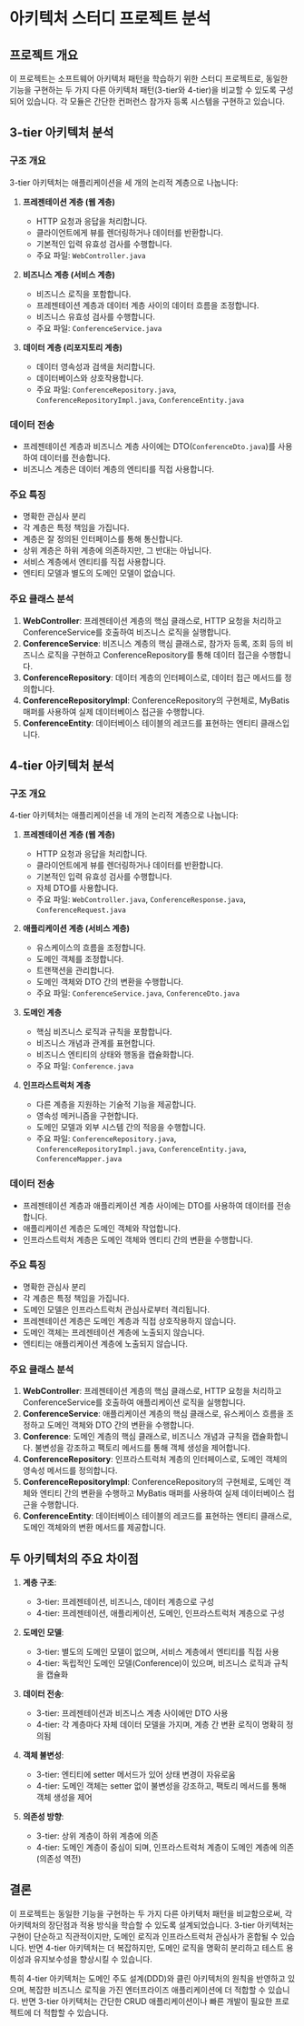 # 아키텍처 스터디 프로젝트 분석

## 프로젝트 개요
이 프로젝트는 소프트웨어 아키텍처 패턴을 학습하기 위한 스터디 프로젝트로, 동일한 기능을 구현하는 두 가지 다른 아키텍처 패턴(3-tier와 4-tier)을 비교할 수 있도록 구성되어 있습니다. 각 모듈은 간단한 컨퍼런스 참가자 등록 시스템을 구현하고 있습니다.

## 3-tier 아키텍처 분석

### 구조 개요
3-tier 아키텍처는 애플리케이션을 세 개의 논리적 계층으로 나눕니다:

1. **프레젠테이션 계층 (웹 계층)**
   - HTTP 요청과 응답을 처리합니다.
   - 클라이언트에게 뷰를 렌더링하거나 데이터를 반환합니다.
   - 기본적인 입력 유효성 검사를 수행합니다.
   - 주요 파일: `WebController.java`

2. **비즈니스 계층 (서비스 계층)**
   - 비즈니스 로직을 포함합니다.
   - 프레젠테이션 계층과 데이터 계층 사이의 데이터 흐름을 조정합니다.
   - 비즈니스 유효성 검사를 수행합니다.
   - 주요 파일: `ConferenceService.java`

3. **데이터 계층 (리포지토리 계층)**
   - 데이터 영속성과 검색을 처리합니다.
   - 데이터베이스와 상호작용합니다.
   - 주요 파일: `ConferenceRepository.java`, `ConferenceRepositoryImpl.java`, `ConferenceEntity.java`

### 데이터 전송
- 프레젠테이션 계층과 비즈니스 계층 사이에는 DTO(`ConferenceDto.java`)를 사용하여 데이터를 전송합니다.
- 비즈니스 계층은 데이터 계층의 엔티티를 직접 사용합니다.

### 주요 특징
- 명확한 관심사 분리
- 각 계층은 특정 책임을 가집니다.
- 계층은 잘 정의된 인터페이스를 통해 통신합니다.
- 상위 계층은 하위 계층에 의존하지만, 그 반대는 아닙니다.
- 서비스 계층에서 엔티티를 직접 사용합니다.
- 엔티티 모델과 별도의 도메인 모델이 없습니다.

### 주요 클래스 분석
1. **WebController**: 프레젠테이션 계층의 핵심 클래스로, HTTP 요청을 처리하고 ConferenceService를 호출하여 비즈니스 로직을 실행합니다.
2. **ConferenceService**: 비즈니스 계층의 핵심 클래스로, 참가자 등록, 조회 등의 비즈니스 로직을 구현하고 ConferenceRepository를 통해 데이터 접근을 수행합니다.
3. **ConferenceRepository**: 데이터 계층의 인터페이스로, 데이터 접근 메서드를 정의합니다.
4. **ConferenceRepositoryImpl**: ConferenceRepository의 구현체로, MyBatis 매퍼를 사용하여 실제 데이터베이스 접근을 수행합니다.
5. **ConferenceEntity**: 데이터베이스 테이블의 레코드를 표현하는 엔티티 클래스입니다.

## 4-tier 아키텍처 분석

### 구조 개요
4-tier 아키텍처는 애플리케이션을 네 개의 논리적 계층으로 나눕니다:

1. **프레젠테이션 계층 (웹 계층)**
   - HTTP 요청과 응답을 처리합니다.
   - 클라이언트에게 뷰를 렌더링하거나 데이터를 반환합니다.
   - 기본적인 입력 유효성 검사를 수행합니다.
   - 자체 DTO를 사용합니다.
   - 주요 파일: `WebController.java`, `ConferenceResponse.java`, `ConferenceRequest.java`

2. **애플리케이션 계층 (서비스 계층)**
   - 유스케이스의 흐름을 조정합니다.
   - 도메인 객체를 조정합니다.
   - 트랜잭션을 관리합니다.
   - 도메인 객체와 DTO 간의 변환을 수행합니다.
   - 주요 파일: `ConferenceService.java`, `ConferenceDto.java`

3. **도메인 계층**
   - 핵심 비즈니스 로직과 규칙을 포함합니다.
   - 비즈니스 개념과 관계를 표현합니다.
   - 비즈니스 엔티티의 상태와 행동을 캡슐화합니다.
   - 주요 파일: `Conference.java`

4. **인프라스트럭처 계층**
   - 다른 계층을 지원하는 기술적 기능을 제공합니다.
   - 영속성 메커니즘을 구현합니다.
   - 도메인 모델과 외부 시스템 간의 적응을 수행합니다.
   - 주요 파일: `ConferenceRepository.java`, `ConferenceRepositoryImpl.java`, `ConferenceEntity.java`, `ConferenceMapper.java`

### 데이터 전송
- 프레젠테이션 계층과 애플리케이션 계층 사이에는 DTO를 사용하여 데이터를 전송합니다.
- 애플리케이션 계층은 도메인 객체와 작업합니다.
- 인프라스트럭처 계층은 도메인 객체와 엔티티 간의 변환을 수행합니다.

### 주요 특징
- 명확한 관심사 분리
- 각 계층은 특정 책임을 가집니다.
- 도메인 모델은 인프라스트럭처 관심사로부터 격리됩니다.
- 프레젠테이션 계층은 도메인 계층과 직접 상호작용하지 않습니다.
- 도메인 객체는 프레젠테이션 계층에 노출되지 않습니다.
- 엔티티는 애플리케이션 계층에 노출되지 않습니다.

### 주요 클래스 분석
1. **WebController**: 프레젠테이션 계층의 핵심 클래스로, HTTP 요청을 처리하고 ConferenceService를 호출하여 애플리케이션 로직을 실행합니다.
2. **ConferenceService**: 애플리케이션 계층의 핵심 클래스로, 유스케이스 흐름을 조정하고 도메인 객체와 DTO 간의 변환을 수행합니다.
3. **Conference**: 도메인 계층의 핵심 클래스로, 비즈니스 개념과 규칙을 캡슐화합니다. 불변성을 강조하고 팩토리 메서드를 통해 객체 생성을 제어합니다.
4. **ConferenceRepository**: 인프라스트럭처 계층의 인터페이스로, 도메인 객체의 영속성 메서드를 정의합니다.
5. **ConferenceRepositoryImpl**: ConferenceRepository의 구현체로, 도메인 객체와 엔티티 간의 변환을 수행하고 MyBatis 매퍼를 사용하여 실제 데이터베이스 접근을 수행합니다.
6. **ConferenceEntity**: 데이터베이스 테이블의 레코드를 표현하는 엔티티 클래스로, 도메인 객체와의 변환 메서드를 제공합니다.

## 두 아키텍처의 주요 차이점

1. **계층 구조**:
   - 3-tier: 프레젠테이션, 비즈니스, 데이터 계층으로 구성
   - 4-tier: 프레젠테이션, 애플리케이션, 도메인, 인프라스트럭처 계층으로 구성

2. **도메인 모델**:
   - 3-tier: 별도의 도메인 모델이 없으며, 서비스 계층에서 엔티티를 직접 사용
   - 4-tier: 독립적인 도메인 모델(Conference)이 있으며, 비즈니스 로직과 규칙을 캡슐화

3. **데이터 전송**:
   - 3-tier: 프레젠테이션과 비즈니스 계층 사이에만 DTO 사용
   - 4-tier: 각 계층마다 자체 데이터 모델을 가지며, 계층 간 변환 로직이 명확히 정의됨

4. **객체 불변성**:
   - 3-tier: 엔티티에 setter 메서드가 있어 상태 변경이 자유로움
   - 4-tier: 도메인 객체는 setter 없이 불변성을 강조하고, 팩토리 메서드를 통해 객체 생성을 제어

5. **의존성 방향**:
   - 3-tier: 상위 계층이 하위 계층에 의존
   - 4-tier: 도메인 계층이 중심이 되며, 인프라스트럭처 계층이 도메인 계층에 의존(의존성 역전)

## 결론

이 프로젝트는 동일한 기능을 구현하는 두 가지 다른 아키텍처 패턴을 비교함으로써, 각 아키텍처의 장단점과 적용 방식을 학습할 수 있도록 설계되었습니다. 3-tier 아키텍처는 구현이 단순하고 직관적이지만, 도메인 로직과 인프라스트럭처 관심사가 혼합될 수 있습니다. 반면 4-tier 아키텍처는 더 복잡하지만, 도메인 로직을 명확히 분리하고 테스트 용이성과 유지보수성을 향상시킬 수 있습니다.

특히 4-tier 아키텍처는 도메인 주도 설계(DDD)와 클린 아키텍처의 원칙을 반영하고 있으며, 복잡한 비즈니스 로직을 가진 엔터프라이즈 애플리케이션에 더 적합할 수 있습니다. 반면 3-tier 아키텍처는 간단한 CRUD 애플리케이션이나 빠른 개발이 필요한 프로젝트에 더 적합할 수 있습니다.